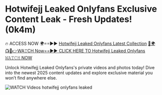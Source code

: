 # Hotwifejj Leaked Onlyfans Exclusive Content Leak - Fresh Updates! (0k4m)

🔥 ACCESS NOW 🌍==►► <a href="https://tinyurl.com/3fjeunct" rel="nofollow">Hotwifejj Leaked Onlyfans Latest Collection</a></h3>
[🔴🌍📺📱👉WA𝚃CH Now==►► CLICK HERE TO Hotwifejj Leaked Onlyfans 𝚆𝙰𝚃𝙲𝙷 NOW](https://tinyurl.com/3fjeunct)

Unlock Hotwifejj Leaked Onlyfans's private videos and photos today! Dive into the newest 2025 content updates and explore exclusive material you won’t find anywhere else.


<a href="https://tinyurl.com/3fjeunct" rel="nofollow" data-target="animated-image.originalLink"><img src="https://camo.githubusercontent.com/8a4f000d20f83aca3bf7ec5f350d767afa0574a8a352519fd8cfa583a6f93a33/68747470733a2f2f692e696d6775722e636f6d2f644a486b345a712e676966" alt="WATCH Videos" data-canonical-src="https://i.imgur.com/dJHk4Zq.gif" style="max-width: 100%; display: inline-block;" data-target="animated-image.originalImage"></a>
hotwifejj onlyfans leaked